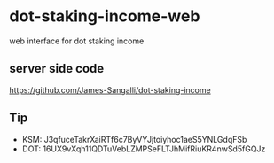 # dot-staking-income-web
web interface for dot staking income 

## server side code
https://github.com/James-Sangalli/dot-staking-income

## Tip
- KSM: J3qfuceTakrXaiRTf6c7ByVYJjtoiyhoc1aeS5YNLGdqFSb
- DOT: 16UX9vXqh11QDTuVebLZMPSeFLTJhMifRiuKR4nwSd5fGQJz

